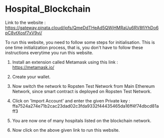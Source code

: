 # Hospital_Blockchain

Link to the website : https://gateway.pinata.cloud/ipfs/QmeDdTHeAd5QWjHMRaUu6RV8fiYhDo6pC8vtXosf7xV9vi/



To run this website, you need to follow some steps for initialisation. This is one time initialization process, that is, you don't have to follow these instructions everytime you run this website.

1. Install an extension called Metamask using this link : https://metamask.io/

2. Create your wallet.

3. Now switch the network to Ropsten Test Network from Main Ethereum Network, since smart contract is deployed on Ropsten Test Network.

4. Click on 'Import Account' and enter the given Private key : ffa7524a274e71b2cac23dad02c3fda9332f44435465da16ff4f74dbcd81aff3

5. You are now one of many hospitals listed on the blockchain network.

6. Now click on the above given link to run this website.
